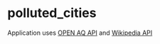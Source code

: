 # polluted_cities
Application uses [OPEN AQ API](https://docs.openaq.org/) and [Wikipedia API](https://www.mediawiki.org/wiki/API:Main_page/en)
